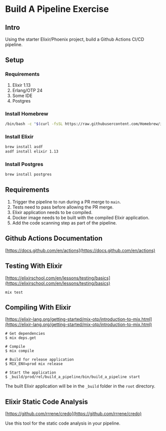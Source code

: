 # Build A Pipeline Exercise

## Intro 

Using the starter Elixir/Phoenix project, build a Github Actions CI/CD pipeline.

## Setup

### Requirements

1. Elixir 1.13
2. Erlang/OTP 24
3. Some IDE
4. Postgres

### Install Homebrew

```bash
/bin/bash -c "$(curl -fsSL https://raw.githubusercontent.com/Homebrew/install/HEAD/install.sh)"
```

### Install Elixir

```bash
brew install asdf
asdf install elixir 1.13
```

### Install Postgres
```bash
brew install postgres
```

## Requirements

1. Trigger the pipeline to run during a PR merge to `main`.
2. Tests need to pass before allowing the PR merge. 
3. Elixir application needs to be compiled.
4. Docker image needs to be built with the compiled Elixir application. 
5. Add the code scanning step as part of the pipeline.

## Github Actions Documentation

[https://docs.github.com/en/actions](https://docs.github.com/en/actions)

## Testing With Elixir

[https://elixirschool.com/en/lessons/testing/basics](https://elixirschool.com/en/lessons/testing/basics)

```
mix test
```

## Compiling With Elixir

[https://elixir-lang.org/getting-started/mix-otp/introduction-to-mix.html](https://elixir-lang.org/getting-started/mix-otp/introduction-to-mix.html)

```
# Get dependencies
$ mix deps.get

# Compile
$ mix compile

# Build for release application
$ MIX_ENV=prod mix release

# Start the application
$ _build/prod/rel/build_a_pipeline/bin/build_a_pipeline start
```

The built Elixir application will be in the `_build` folder in the `root` directory.

## Elixir Static Code Analysis

[https://github.com/rrrene/credo](https://github.com/rrrene/credo)

Use this tool for the static code analysis in your pipeline.

